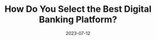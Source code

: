 ---
category:
- .nan
date: 2023-07-12
keyword_suggestion: ubuntu install docker
post_inspiration: https://bankautomationnews.com/allposts/business-banking/how-do-you-select-the-best-digital-banking-platform/
silot_terms: digital automation
title: How Do You Select the Best <b>Digital</b> Banking Platform?
---
